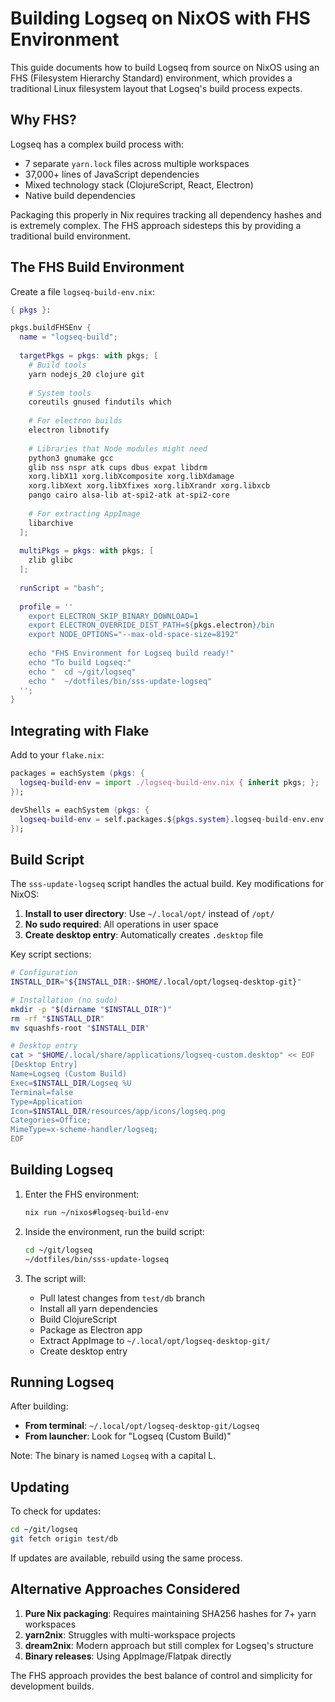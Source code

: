 # Building Logseq on NixOS with FHS Environment

This guide documents how to build Logseq from source on NixOS using an FHS (Filesystem Hierarchy Standard) environment, which provides a traditional Linux filesystem layout that Logseq's build process expects.

## Why FHS?

Logseq has a complex build process with:
- 7 separate `yarn.lock` files across multiple workspaces
- 37,000+ lines of JavaScript dependencies
- Mixed technology stack (ClojureScript, React, Electron)
- Native build dependencies

Packaging this properly in Nix requires tracking all dependency hashes and is extremely complex. The FHS approach sidesteps this by providing a traditional build environment.

## The FHS Build Environment

Create a file `logseq-build-env.nix`:

```nix
{ pkgs }:

pkgs.buildFHSEnv {
  name = "logseq-build";
  
  targetPkgs = pkgs: with pkgs; [
    # Build tools
    yarn nodejs_20 clojure git
    
    # System tools
    coreutils gnused findutils which
    
    # For electron builds
    electron libnotify
    
    # Libraries that Node modules might need
    python3 gnumake gcc
    glib nss nspr atk cups dbus expat libdrm
    xorg.libX11 xorg.libXcomposite xorg.libXdamage
    xorg.libXext xorg.libXfixes xorg.libXrandr xorg.libxcb
    pango cairo alsa-lib at-spi2-atk at-spi2-core
    
    # For extracting AppImage
    libarchive
  ];
  
  multiPkgs = pkgs: with pkgs; [
    zlib glibc
  ];
  
  runScript = "bash";
  
  profile = ''
    export ELECTRON_SKIP_BINARY_DOWNLOAD=1
    export ELECTRON_OVERRIDE_DIST_PATH=${pkgs.electron}/bin
    export NODE_OPTIONS="--max-old-space-size=8192"
    
    echo "FHS Environment for Logseq build ready!"
    echo "To build Logseq:"
    echo "  cd ~/git/logseq"
    echo "  ~/dotfiles/bin/sss-update-logseq"
  '';
}
```

## Integrating with Flake

Add to your `flake.nix`:

```nix
packages = eachSystem (pkgs: {
  logseq-build-env = import ./logseq-build-env.nix { inherit pkgs; };
});

devShells = eachSystem (pkgs: {
  logseq-build-env = self.packages.${pkgs.system}.logseq-build-env.env;
});
```

## Build Script

The `sss-update-logseq` script handles the actual build. Key modifications for NixOS:

1. **Install to user directory**: Use `~/.local/opt/` instead of `/opt/`
2. **No sudo required**: All operations in user space
3. **Create desktop entry**: Automatically creates `.desktop` file

Key script sections:

```bash
# Configuration
INSTALL_DIR="${INSTALL_DIR:-$HOME/.local/opt/logseq-desktop-git}"

# Installation (no sudo)
mkdir -p "$(dirname "$INSTALL_DIR")"
rm -rf "$INSTALL_DIR"
mv squashfs-root "$INSTALL_DIR"

# Desktop entry
cat > "$HOME/.local/share/applications/logseq-custom.desktop" << EOF
[Desktop Entry]
Name=Logseq (Custom Build)
Exec=$INSTALL_DIR/Logseq %U
Terminal=false
Type=Application
Icon=$INSTALL_DIR/resources/app/icons/logseq.png
Categories=Office;
MimeType=x-scheme-handler/logseq;
EOF
```

## Building Logseq

1. Enter the FHS environment:
   ```bash
   nix run ~/nixos#logseq-build-env
   ```

2. Inside the environment, run the build script:
   ```bash
   cd ~/git/logseq
   ~/dotfiles/bin/sss-update-logseq
   ```

3. The script will:
   - Pull latest changes from `test/db` branch
   - Install all yarn dependencies
   - Build ClojureScript
   - Package as Electron app
   - Extract AppImage to `~/.local/opt/logseq-desktop-git/`
   - Create desktop entry

## Running Logseq

After building:
- **From terminal**: `~/.local/opt/logseq-desktop-git/Logseq`
- **From launcher**: Look for "Logseq (Custom Build)"

Note: The binary is named `Logseq` with a capital L.

## Updating

To check for updates:
```bash
cd ~/git/logseq
git fetch origin test/db
```

If updates are available, rebuild using the same process.

## Alternative Approaches Considered

1. **Pure Nix packaging**: Requires maintaining SHA256 hashes for 7+ yarn workspaces
2. **yarn2nix**: Struggles with multi-workspace projects
3. **dream2nix**: Modern approach but still complex for Logseq's structure
4. **Binary releases**: Using AppImage/Flatpak directly

The FHS approach provides the best balance of control and simplicity for development builds.